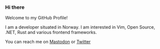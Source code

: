 ### Hi there

Welcome to my GitHub Profile!

I am a developer situated in Norway. I am interested in Vim, Open Source, .NET, Rust and various frontend frameworks.

You can reach me on <a rel="me" href="https://hachyderm.io/@andersns">Mastodon</a> or [Twitter](https://twitter.com/TheRealAndersNS)

<!--
**AndersNS/AndersNS** is a ✨ _special_ ✨ repository because its `README.md` (this file) appears on your GitHub profile.

Here are some ideas to get you started:

- 🔭 I’m currently working on ...
- 🌱 I’m currently learning ...
- 👯 I’m looking to collaborate on ...
- 🤔 I’m looking for help with ...
- 💬 Ask me about ...
- 📫 How to reach me: ...
- 😄 Pronouns: ...
- ⚡ Fun fact: ...
-->
